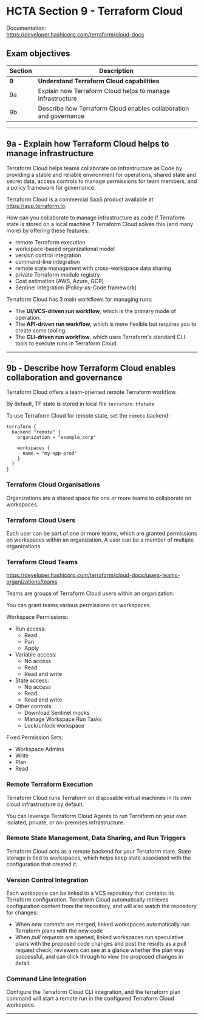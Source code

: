 # HCTA Section 9 - Terraform Cloud

Documentation:  
https://developer.hashicorp.com/terraform/cloud-docs

## Exam objectives

Section | Description |
------- | ----------- |  
**9** |	**Understand Terraform Cloud capabilities**
9a	| Explain how Terraform Cloud helps to manage infrastructure
9b	| Describe how Terraform Cloud enables collaboration and governance

---  

## 9a	- Explain how Terraform Cloud helps to manage infrastructure

Terraform Cloud helps teams collaborate on Infrastructure as Code by providing a stable and reliable environment for operations, shared state and secret data, access controls to manage permissions for team members, and a policy framework for governance.

Terraform Cloud is a commercial SaaS product available at https://app.terraform.io. 

How can you collaborate to manage infrastructure as code if Terraform state is stored on a local machine ? 
Terraform Cloud solves this (and many more) by offering these features:
- remote Terraform execution
- workspace-based organizational model
- version control integration
- command-line integration 
- remote state management with cross-workspace data sharing
- private Terraform module registry
- Cost estimation (AWS, Azure, GCP)
- Sentinel integration (Policy-as-Code framework)


Terraform Cloud has 3 main workflows for managing runs:
- The **UI/VCS-driven run workflow**, which is the primary mode of operation.
- The **API-driven run workflow**, which is more flexible but requires you to create some tooling.
- The **CLI-driven run workflow**, which uses Terraform's standard CLI tools to execute runs in Terraform Cloud.

---  

## 9b	- Describe how Terraform Cloud enables collaboration and governance

Terraform Cloud offers a team-oriented remote Terraform workflow. 

By default, TF state is stored in local file `terraform.tfstate`

To use Terraform Cloud for remote state, set the `remote` backend:

```hcl
terraform {
  backend "remote" {
    organization = "example_corp"

    workspaces {
      name = "my-app-prod"
    }
  }
}
```
### Terraform Cloud Organisations

Organizations are a shared space for one or more teams to collaborate on workspaces.

### Terraform Cloud Users

Each user can be part of one or more teams, which are granted permissions on workspaces within an organization. A user can be a member of multiple organizations.

### Terraform Cloud Teams

https://developer.hashicorp.com/terraform/cloud-docs/users-teams-organizations/teams

Teams are groups of Terraform Cloud users within an organization.

You can grant teams various permissions on workspaces. 

Workspace Permissions:
- Run access:
  - Read
  - Pan
  - Apply
- Variable access:
  - No access
  - Read
  - Read and write
- State access:
  - No access
  - Read
  - Read and write
- Other controls:
  - Download Sentinel mocks
  - Manage Workspace Run Tasks
  - Lock/unlock workspace


Fixed Permission Sets:
- Workspace Admins
- Write
- Plan
- Read

### Remote Terraform Execution
Terraform Cloud runs Terraform on disposable virtual machines in its own cloud infrastructure by default. 

You can leverage Terraform Cloud Agents to run Terraform on your own isolated, private, or on-premises infrastructure.

### Remote State Management, Data Sharing, and Run Triggers

Terraform Cloud acts as a remote backend for your Terraform state. State storage is tied to workspaces, which helps keep state associated with the configuration that created it.

### Version Control Integration

Each workspace can be linked to a VCS repository that contains its Terraform configuration. 
Terraform Cloud automatically retrieves configuration content from the repository, and will also watch the repository for changes:
- When *new commits* are merged, linked workspaces automatically run Terraform plans with the new code
- When *pull requests* are opened, linked workspaces run speculative plans with the proposed code changes and post the results as a pull request check; reviewers can see at a glance whether the plan was successful, and can click through to view the proposed changes in detail.

### Command Line Integration

Configure the Terraform Cloud CLI integration, and the terraform plan command will start a remote run in the configured Terraform Cloud workspace. 

---  
